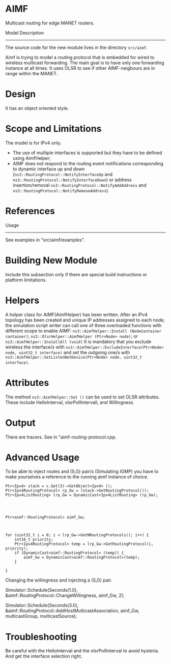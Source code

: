 # AIMF
Multicast routing for edge MANET routers.


Model Description
*****************

The source code for the new module lives in the directory ``src/aimf``.

Aimf is trying to model a routing protocol that is embedded for wired to wireless multicast forwarding.
The main goal is to have only one forwarding instance at all times. It uses OLSR to see if other AIMF-neigbours are in range within the MANET.

Design
======

It has an object oriented style.  

Scope and Limitations
=====================

The model is for IPv4 only.  


* The use of multiple interfaces is supported but they have to be defined using AimfHelper;
* AIMF does not respond to the routing event notifications corresponding to dynamic interface up and down (``ns3::RoutingProtocol::NotifyInterfaceUp`` and ``ns3::RoutingProtocol::NotifyInterfaceDown``) or address insertion/removal ``ns3::RoutingProtocol::NotifyAddAddress`` and ``ns3::RoutingProtocol::NotifyRemoveAddress``).


References
==========


Usage
*****

See examples in "src/aimf/examples".

Building New Module
===================

Include this subsection only if there are special build instructions or
platform limitations.

Helpers
=======

A helper class for AIMF(AimfHelper) has been written.  After an IPv4 topology
has been created and unique IP addresses assigned to each node, the
simulation script writer can call one of three overloaded functions
with different scope to enable AIMF: ``ns3::AimfHelper::Install
(NodeContainer container)``; ``ns3::OlsrHelper::AimfHelper (Ptr<Node>
node)``; or ``ns3::AimfHelper::InstallAll (void)``
It is mandatory that you exclude wireless the interface/s with ``ns3::AimfHelper::ExcludeInterface(Ptr<Node> node, uint32_t interface)`` and set the outgoing one/s with ``ns3::AimfHelper::SetListenNetDevice(Ptr<Node> node, uint32_t interface)``. 

Attributes
==========

The method ``ns3::AimfHelper::Set ()`` can be used
to set OLSR attributes.  These include HelloInterval, olsrPollIntervall,
and Willingness.  

Output
======

There are tracers. See in "aimf-routing-protocol.cpp.

Advanced Usage
==============

To be able to inject routes and (S,G) pair/s (Simulating IGMP) you have to make yourselves a reference to the running aimf instance of choice.

    Ptr<Ipv4> stack = c.Get(3)->GetObject<Ipv4> ();
    Ptr<Ipv4RoutingProtocol> rp_Gw = (stack->GetRoutingProtocol());
    Ptr<Ipv4ListRouting> lrp_Gw = DynamicCast<Ipv4ListRouting> (rp_Gw);

    


    Ptr<aimf::RoutingProtocol> aimf_Gw;
   


    for (uint32_t i = 0; i < lrp_Gw->GetNRoutingProtocols(); i++) {
        int16_t priority;
        Ptr<Ipv4RoutingProtocol> temp = lrp_Gw->GetRoutingProtocol(i, priority);
        if (DynamicCast<aimf::RoutingProtocol> (temp)) {
            aimf_Gw = DynamicCast<aimf::RoutingProtocol>(temp);
        }

    }

Changing the willingness and injecting a (S,G) pair.

Simulator::Schedule(Seconds(1.0), &aimf::RoutingProtocol::ChangeWillingness, aimf_Gw, 2);
    
Simulator::Schedule(Seconds(3.0), &aimf::RoutingProtocol::AddHostMulticastAssociation, aimf_Gw, multicastGroup, multicastSource);
    
Troubleshooting
===============

Be careful with the HelloInterval and the olsrPollInterval to avoid hysteria.
And get the interface selection right.




